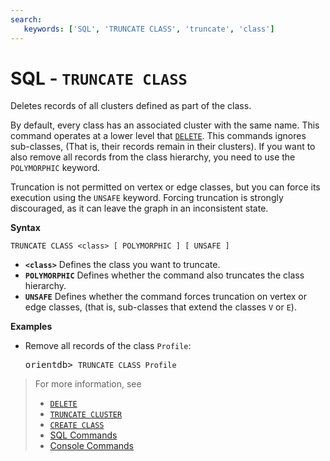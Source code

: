 ```yaml
---
search:
   keywords: ['SQL', 'TRUNCATE CLASS', 'truncate', 'class']
---
```


# SQL - `TRUNCATE CLASS`

Deletes records of all clusters defined as part of the class.  

By default, every class has an associated cluster with the same name.  This command operates at a lower level that [`DELETE`](SQL-Delete.md).  This commands ignores sub-classes, (That is, their records remain in their clusters).  If you want to also remove all records from the class hierarchy, you need to use the `POLYMORPHIC` keyword.

Truncation is not permitted on vertex or edge classes, but you can force its execution using the `UNSAFE` keyword.  Forcing truncation is strongly discouraged, as it can leave the graph in an inconsistent state.

**Syntax**

```
TRUNCATE CLASS <class> [ POLYMORPHIC ] [ UNSAFE ] 
```

- **`<class>`** Defines the class you want to truncate.
- **`POLYMORPHIC`** Defines whether the command also truncates the class hierarchy.
- **`UNSAFE`** Defines whether the command forces truncation on vertex or edge classes, (that is, sub-classes that extend the classes `V` or `E`).

**Examples**

- Remove all records of the class `Profile`:

  <pre>
  orientdb> <code class='lang-sql userinput'>TRUNCATE CLASS Profile</code>
  </pre>

>For more information, see
>- [`DELETE`](SQL-Delete.md)
>- [`TRUNCATE CLUSTER`](SQL-Truncate-Cluster.md)
>- [`CREATE CLASS`](SQL-Create-Class.md)
>- [SQL Commands](SQL.md)
>- [Console Commands](console/Console-Commands.md)
